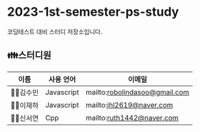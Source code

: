 # 2023-1st-semester-ps-study
코딩테스트 대비 스터디 저장소입니다.

## 👪스터디원

| 이름 | 사용 언어 | 이메일 |
| --- | --- | --- |
| 🧑‍💻김수민 | Javascript | mailto:robolindasoo@gmail.com |
| 🧑‍💻이재하 | Javascript | mailto:jhl2619@naver.com |
| 🧑‍💻신서연 | Cpp | mailto:ruth1442@naver.com |
